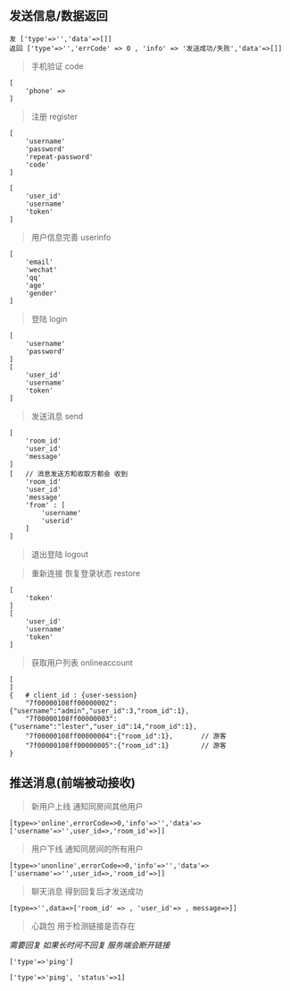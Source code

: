 



## 发送信息/数据返回

	发 ['type'=>'','data'=>[]]
	返回 ['type'=>'','errCode' => 0 , 'info' => '发送成功/失败','data'=>[]]


> 手机验证  code

	[
		'phone' => 
	]

> 注册  register

	[
		'username'
		'password'
		'repeat-password'
		'code'
	]

	[
		'user_id'
		'username'
		'token'
	]

> 用户信息完善  userinfo

	[
		'email'
		'wechat'
		'qq'
		'age'
		'gender'
	]
	
		

> 登陆	login		

	[
		'username'
		'password'
	]
	[
		'user_id'
		'username'
		'token'
	]

> 发送消息	send

	[
		'room_id'
		'user_id'
		'message'
	]
	[   // 消息发送方和收取方都会 收到
		'room_id'
		'user_id'
		'message'
		'from' : [
			'username'
			'userid'
		]
	]

> 退出登陆  logout


> 重新连接 恢复登录状态  restore
	
	[
		'token'
	]
	[
		'user_id'
		'username'
		'token'
	]

> 获取用户列表  onlineaccount

	[		
	]
	{	# client_id : {user-session}
		"7f00000108ff00000002":{"username":"admin","user_id":3,"room_id":1},
		"7f00000108ff00000003":{"username":"lester","user_id":14,"room_id":1},
		"7f00000108ff00000004":{"room_id":1},		// 游客
		"7f00000108ff00000005":{"room_id":1}		// 游客
	}
	



## 推送消息(前端被动接收)  

>  新用户上线 通知同房间其他用户

	[type=>'online',errorCode=>0,'info'=>'','data'=>['username'=>'',user_id=>,'room_id'=>]]
	
> 用户下线 通知同房间的所有用户 

	[type=>'unonline',errorCode=>0,'info'=>'','data'=>['username'=>'',user_id=>,'room_id'=>]]
	

> 聊天消息 得到回复后才发送成功

	[type=>'',data=>['room_id' => , 'user_id'=> , message=>]]

> 心跳包 用于检测链接是否存在

*需要回复 如果长时间不回复 服务端会断开链接*

	['type'=>'ping']

	['type'=>'ping', 'status'=>1]



	
